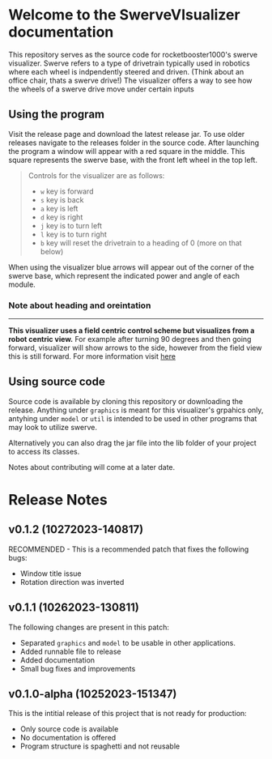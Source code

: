 # Welcome to the SwerveVIsualizer documentation

This repository serves as the source code for rocketbooster1000's swerve visualizer.
Swerve refers to a type of drivetrain typically used in robotics where each wheel is indpendently steered and driven. 
(Think about an office chair, thats a swerve drive!)
The visualizer offers a way to see how the wheels of a swerve drive move under certain inputs

## Using the program

Visit the release page and download the latest release jar. To use older releases navigate to the releases folder in the source code.
After launching the program a window will appear with a red square in the middle. This square represents the swerve base, with the front left wheel in the top left.
> Controls for the visualizer are as follows:
> - `w` key is forward
> - `s` key is back
> - `a` key is left
> - `d` key is right
> - `j` key is to turn left
> - `l` key is to turn right
> - `b` key will reset the drivetrain to a heading of 0 (more on that below)

When using the visualizer blue arrows will appear out of the corner of the swerve base, which represent the indicated power and angle of each module. 

### Note about heading and oreintation

---

**This visualizer uses a field centric control scheme but visualizes from a robot centric view.** For example after turning 90 degrees and then going forward, visualizer will show arrows to the side, however from the field view this is still forward. For more information visit [here](https://gm0.org/en/latest/docs/software/tutorials/mecanum-drive.html)

## Using source code

Source code is available by cloning this repository or downloading the release. Anything under `graphics` is meant for this visualizer's grpahics only, antyhing under `model` or `util` is intended to be used in other programs that may look to utilize swerve.

Alternatively you can also drag the jar file into the lib folder of your project to access its classes.

Notes about contributing will come at a later date.

# Release Notes

## v0.1.2 (10272023-140817)

RECOMMENDED - This is a recommended patch that fixes the following bugs:
- Window title issue
- Rotation direction was inverted

## v0.1.1 (10262023-130811)

The following changes are present in this patch:
- Separated `graphics` and `model` to be usable in other applications.
- Added runnable file to release
- Added documentation
- Small bug fixes and improvements

## v0.1.0-alpha (10252023-151347)

This is the intitial release of this project that is not ready for production:
- Only source code is available
- No documentation is offered
- Program structure is spaghetti and not reusable



